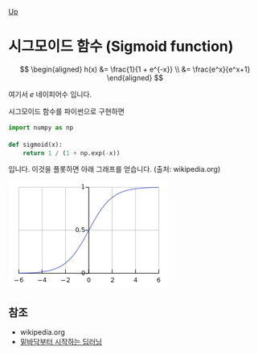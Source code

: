 

[Up](activation_functions.md)

# 시그모이드 함수 (Sigmoid function)

$$
\begin{aligned}
h(x) &= \frac{1}{1 + e^{-x}} \\
&= \frac{e^x}{e^x+1}
\end{aligned}
$$

여기서 $e$ 네이피어수 입니다.

시그모이드 함수를 파이썬으로 구현하면

```python
import numpy as np

def sigmoid(x):
    return 1 / (1 + np.exp(-x))
```

입니다. 이것을 플롯하면 아래 그래프를 얻습니다. (출처: wikipedia.org)

![img](sigmoid_function.assets/320px-Logistic-curve.svg.png)

## 참조

- wikipedia.org
- [밑바닥부터 시작하는 딥러닝](http://www.hanbit.co.kr/media/community/review_view.html?hbr_idx=3595)


